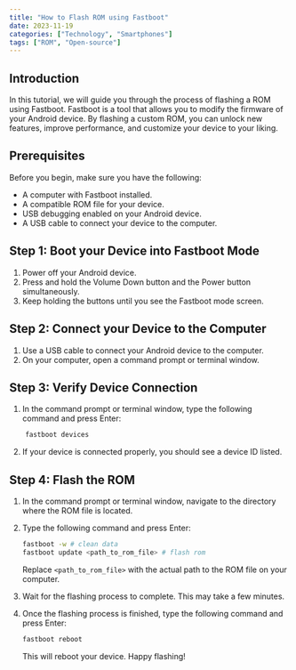 ```yaml
---
title: "How to Flash ROM using Fastboot"
date: 2023-11-19
categories: ["Technology", "Smartphones"]
tags: ["ROM", "Open-source"]
---
```


## Introduction

In this tutorial, we will guide you through the process of flashing a ROM using Fastboot. Fastboot is a tool that allows you to modify the firmware of your Android device. By flashing a custom ROM, you can unlock new features, improve performance, and customize your device to your liking.

## Prerequisites

Before you begin, make sure you have the following:

- A computer with Fastboot installed.
- A compatible ROM file for your device.
- USB debugging enabled on your Android device.
- A USB cable to connect your device to the computer.

## Step 1: Boot your Device into Fastboot Mode

1. Power off your Android device.
2. Press and hold the Volume Down button and the Power button simultaneously.
3. Keep holding the buttons until you see the Fastboot mode screen.

## Step 2: Connect your Device to the Computer

1. Use a USB cable to connect your Android device to the computer.
2. On your computer, open a command prompt or terminal window.

## Step 3: Verify Device Connection

1. In the command prompt or terminal window, type the following command and press Enter:

```bash
    fastboot devices
```
<!--more-->
2. If your device is connected properly, you should see a device ID listed.

## Step 4: Flash the ROM

1. In the command prompt or terminal window, navigate to the directory where the ROM file is located.
2. Type the following command and press Enter:

    ```bash
    fastboot -w # clean data
    fastboot update <path_to_rom_file> # flash rom
    ```

    Replace `<path_to_rom_file>` with the actual path to the ROM file on your computer.
3. Wait for the flashing process to complete. This may take a few minutes.
4. Once the flashing process is finished, type the following command and press Enter:

    ```bash
    fastboot reboot
    ```

    This will reboot your device.
Happy flashing!
